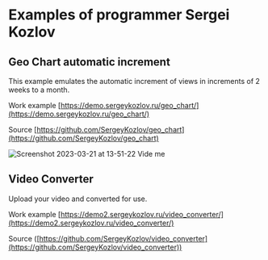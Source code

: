 # Examples of programmer Sergei Kozlov

## Geo Chart automatic increment

This example emulates the automatic increment of views in increments of 2 weeks to a month.

Work example
[https://demo.sergeykozlov.ru/geo_chart/](https://demo.sergeykozlov.ru/geo_chart/)

Source
[https://github.com/SergeyKozlov/geo_chart](https://github.com/SergeyKozlov/geo_chart)

![Screenshot 2023-03-21 at 13-51-22 Vide me](https://user-images.githubusercontent.com/1781376/226595930-de538afc-256d-487a-83c6-48beb91c6c9e.png)

## Video Converter

Upload your video and converted for use.

Work example
[https://demo2.sergeykozlov.ru/video_converter/](https://demo2.sergeykozlov.ru/video_converter/)

Source
([https://github.com/SergeyKozlov/video_converter](https://github.com/SergeyKozlov/video_converter)) 
